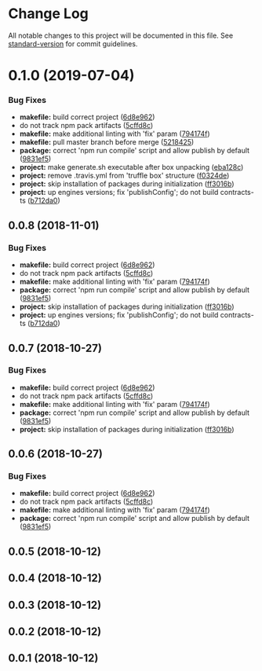 # Change Log

All notable changes to this project will be documented in this file. See [standard-version](https://github.com/conventional-changelog/standard-version) for commit guidelines.

<a name="0.1.0"></a>
# 0.1.0 (2019-07-04)


### Bug Fixes

* **makefile:** build correct project ([6d8e962](https://github.com/alesanro/truffle-base-box/commit/6d8e962))
* do not track npm pack artifacts ([5cffd8c](https://github.com/alesanro/truffle-base-box/commit/5cffd8c))
* **makefile:** make additional linting with 'fix' param ([794174f](https://github.com/alesanro/truffle-base-box/commit/794174f))
* **makefile:** pull master branch before merge ([5218425](https://github.com/alesanro/truffle-base-box/commit/5218425))
* **package:** correct 'npm run compile' script and allow publish by default ([9831ef5](https://github.com/alesanro/truffle-base-box/commit/9831ef5))
* **project:** make generate.sh executable after box unpacking ([eba128c](https://github.com/alesanro/truffle-base-box/commit/eba128c))
* **project:** remove .travis.yml from 'truffle box' structure ([f0324de](https://github.com/alesanro/truffle-base-box/commit/f0324de))
* **project:** skip installation of packages during initialization ([ff3016b](https://github.com/alesanro/truffle-base-box/commit/ff3016b))
* **project:** up engines versions; fix 'publishConfig'; do not build contracts-ts ([b712da0](https://github.com/alesanro/truffle-base-box/commit/b712da0))



<a name="0.0.8"></a>
## 0.0.8 (2018-11-01)


### Bug Fixes

* **makefile:** build correct project ([6d8e962](https://github.com/alesanro/truffle-base-box/commit/6d8e962))
* do not track npm pack artifacts ([5cffd8c](https://github.com/alesanro/truffle-base-box/commit/5cffd8c))
* **makefile:** make additional linting with 'fix' param ([794174f](https://github.com/alesanro/truffle-base-box/commit/794174f))
* **package:** correct 'npm run compile' script and allow publish by default ([9831ef5](https://github.com/alesanro/truffle-base-box/commit/9831ef5))
* **project:** skip installation of packages during initialization ([ff3016b](https://github.com/alesanro/truffle-base-box/commit/ff3016b))
* **project:** up engines versions; fix 'publishConfig'; do not build contracts-ts ([b712da0](https://github.com/alesanro/truffle-base-box/commit/b712da0))



<a name="0.0.7"></a>
## 0.0.7 (2018-10-27)


### Bug Fixes

* **makefile:** build correct project ([6d8e962](https://github.com/alesanro/truffle-base-box/commit/6d8e962))
* do not track npm pack artifacts ([5cffd8c](https://github.com/alesanro/truffle-base-box/commit/5cffd8c))
* **makefile:** make additional linting with 'fix' param ([794174f](https://github.com/alesanro/truffle-base-box/commit/794174f))
* **package:** correct 'npm run compile' script and allow publish by default ([9831ef5](https://github.com/alesanro/truffle-base-box/commit/9831ef5))
* **project:** skip installation of packages during initialization ([ff3016b](https://github.com/alesanro/truffle-base-box/commit/ff3016b))



<a name="0.0.6"></a>
## 0.0.6 (2018-10-27)


### Bug Fixes

* **makefile:** build correct project ([6d8e962](https://github.com/alesanro/truffle-base-box/commit/6d8e962))
* do not track npm pack artifacts ([5cffd8c](https://github.com/alesanro/truffle-base-box/commit/5cffd8c))
* **makefile:** make additional linting with 'fix' param ([794174f](https://github.com/alesanro/truffle-base-box/commit/794174f))
* **package:** correct 'npm run compile' script and allow publish by default ([9831ef5](https://github.com/alesanro/truffle-base-box/commit/9831ef5))



<a name="0.0.5"></a>
## 0.0.5 (2018-10-12)



<a name="0.0.4"></a>
## 0.0.4 (2018-10-12)



<a name="0.0.3"></a>
## 0.0.3 (2018-10-12)



<a name="0.0.2"></a>
## 0.0.2 (2018-10-12)



<a name="0.0.1"></a>
## 0.0.1 (2018-10-12)

